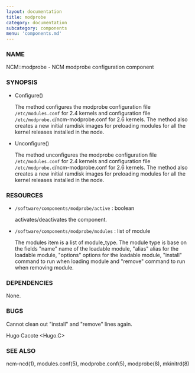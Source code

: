 ```yaml
---
layout: documentation
title: modprobe
category: documentation
subcategory: components
menu: 'components.md'
---
```

### NAME

NCM::modprobe - NCM modprobe configuration component

### SYNOPSIS

- Configure()

    The method configures the modprobe configuration file `/etc/modules.conf`
    for 2.4 kernels and configuration file `/etc/modprobe.d`/ncm-modprobe.conf
    for 2.6 kernels. The method also creates a new initial ramdisk images for
    preloading modules for all the kernel releases installed in the node.

- Unconfigure()

    The method unconfigures the modprobe configuration file `/etc/modules.conf`
    for 2.4 kernels and configuration file `/etc/modprobe.d`/ncm-modprobe.conf
    for 2.6 kernels. The method also creates a new initial ramdisk images for
    preloading modules for all the kernel releases installed in the node.

### RESOURCES

- `/software/components/modprobe/active` : boolean

    activates/deactivates the component.

- `/software/components/modprobe/modules` : list of module

    The modules item is a list of module\_type. The module type is base on
    the fields "name" name of the loadable module, "alias" alias for the
    loadable module, "options" options for the loadable module, "install"
    command to run when loading module and "remove" command to run when
    removing module.

### DEPENDENCIES

None.

### BUGS

Cannot clean out "install" and "remove" lines again.

Hugo Cacote &lt;Hugo.C&gt;

### SEE ALSO

ncm-ncd(1), modules.conf(5), modprobe.conf(5), modprobe(8), mkinitrd(8)
